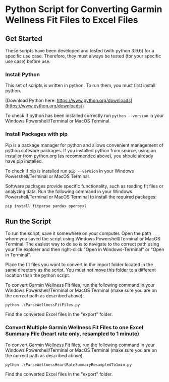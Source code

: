 # Python Script for Converting Garmin Wellness Fit Files to Excel Files

## Get Started

These scripts have been developed and tested (with python 3.9.6) for a specific use case. Therefore, they must always be tested (for your specific use case) before use.

### Install Python

This set of scripts is written in python. To run them, you must first install python.

[Download Python here: https://www.python.org/downloads](https://www.python.org/downloads/)

To check if python has been installed correctly run `python --version` in your Windows Powershell/Terminal or MacOS Terminal.

### Install Packages with pip

Pip is a package manager for python and allows convenient management of python software packages. If you installed python from source, using an installer from python.org (as recommended above), you should already have pip installed.

To check if pip is installed run `pip --version` in your Windows Powershell/Terminal or MacOS Terminal.

Software packages provide specific functionality, such as reading fit files or analyzing data. Run the following command in your Windows Powershell/Terminal or MacOS Terminal to install the required packages:

`pip install fitparse pandas openpyxl`

## Run the Script

To run the script, save it somewhere on your computer. Open the path where you saved the script using Windows Powershell/Terminal or MacOS Terminal. The easiest way to do so is to navigate to the correct path using your file explorer and then right-click "Open in Windows-Terminal" or "Open in Terminal".

Place the fit files you want to convert in the import folder located in the same directory as the script. You must not move this folder to a different location than the python script.

To convert Garmin Wellness Fit files, run the following command in your Windows Powershell/Terminal or MacOS Terminal (make sure you are on the correct path as described above):

`python .\ParseWellnessFitFiles.py`

Find the converted Excel files in the "export" folder.

### Convert Multiple Garmin Wellness Fit Files to one Excel Summary File (heart rate only, resampled to 1 minute)

To convert Garmin Wellness Fit files, run the following command in your Windows Powershell/Terminal or MacOS Terminal (make sure you are on the correct path as described above):

`python .\ParseWellnessHeartRateSummaryResampledTo1min.py`

Find the converted Excel files in the "export" folder.

